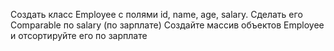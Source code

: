 Создать класс Employee c полями id, name, age, salary.
Сделать его Comparable по salary (по зарплате)
Создайте массив объектов Employee и отсортируйте его по зарплате